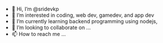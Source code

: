 - 👋 Hi, I’m @sridevkp
- 👀 I’m interested in coding, web dev, gamedev, and app dev
- 🌱 I’m currently learning backend programming using nodejs, 
- 💞️ I’m looking to collaborate on ...
- 📫 How to reach me ...

<!---
sridevkp/sridevkp is a ✨ special ✨ repository because its `README.md` (this file) appears on your GitHub profile.
You can click the Preview link to take a look at your changes.
--->
